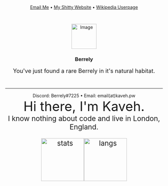 <p align="center"><a href="mailto:email@kaveh.pw">Email Me</a> • <a href="https://kaveh.pw">My Shitty Website</a> • <a href="https://en.wikipedia.org/wiki/User:Berrely">Wikipedia Userpage</a></p>

<br />
<p align="center">
  <a href="https://github.com/berrely">
    <img src="https://lh3.googleusercontent.com/ogw/ADGmqu9CPd_xGY_XKE1UWOBFfEpHqc5eUWjyHEsOw1Uec2s=s83-c-mo" alt="Image" width="80" height="80">
  </a>
  <h3 align="center">Berrely</h3>
  <p align="center">
    <span style="font-size:1.3em;">You've just found a rare Berrely in it's natural habitat.</span>
  </p>
    <br /><hr>
<div style="text-align:center">Discord: Berrely#7225 • Email: email(at)kaveh.pw</div>
<div style="font-size:3em;text-align:center"> Hi there, I'm Kaveh.</div>
<div style="font-size:1.6em;text-align:center">I know nothing about code and live in London, England.</span>
</p>


<p align="center">
<a href="https://github.com/anuraghazra/github-readme-stats"><img height="137px" src="https://github-readme-stats.vercel.app/api?username=berrely&theme=merko" alt="stats"/></a><a href="https://github.com/anuraghazra/github-readme-stats"><img height="137px" src="https://github-readme-stats.vercel.app/api/top-langs/?username=berrely&theme=merko" alt="langs"/></a>
</p>
<!--<a href="https://darkwood.fr"><img src="https://img.icons8.com/fluent/96/000000/domain.png" alt="darkwood"/></a>-->

<!--
**berrely/berrely** is a ✨ _special_ ✨ repository because its `README.md` (this file) appears on your GitHub profile.

Here are some ideas to get you started:

- 🔭 I’m currently working on ...
- 🌱 I’m currently learning ...
- 👯 I’m looking to collaborate on ...
- 🤔 I’m looking for help with ...
- 💬 Ask me about ...
- 📫 How to reach me: ...
- 😄 Pronouns: ...
- ⚡ Fun fact: ...
-->
